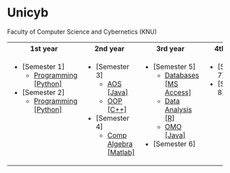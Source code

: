 # Unicyb
Faculty of Computer Science and Cybernetics (KNU)

<table>
<tr > 
<th>1st year</th>
<th>2nd year</th>
<th>3rd year</th>
<th>4th year</th>
</tr> 
<tr>
<tr>
<td valign="top">
 
  * [Semester 1]
    * [Programming [Python]](https://github.com/maxym-ko/unicyb/tree/main/1st_year/programming/1_semester)
  * [Semester 2]
    * [Programming [Python]](https://github.com/maxym-ko/unicyb/tree/main/1st_year/programming/2_semester)
       
<td valign="top">
  
  * [Semester 3]
    * [AOS [Java]](https://github.com/maxym-ko/unicyb/tree/main/2nd_year/aos)
    * [OOP [C++]](https://github.com/maxym-ko/unicyb/tree/main/2nd_year/oop)
  * [Semester 4]
    * [Comp Algebra [Matlab]](https://github.com/maxym-ko/unicyb/tree/main/2nd_year/comp_algebra)
      
<td valign="top">

  * [Semester 5]
    * [Databases [MS Access]](https://github.com/maxym-ko/unicyb/tree/main/3rd_year/db)
    * [Data Analysis [R]](https://github.com/maxym-ko/unicyb/tree/main/3rd_year/data_analysis)
    * [OMO [Java]](https://github.com/maxym-ko/unicyb/tree/main/3rd_year/omo)
  * [Semester 6]
      
       
<td valign="top">

   * [Semester 7]
   * [Semester 8]

</tr>
</table>
